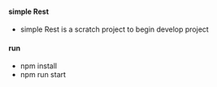 #### simple Rest
- simple Rest is a scratch project to begin develop project

#### run
- npm install
- npm run start

